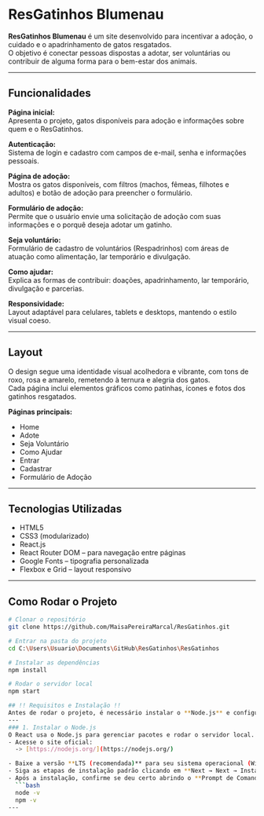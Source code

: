 # ResGatinhos Blumenau

**ResGatinhos Blumenau** é um site desenvolvido para incentivar a adoção, o cuidado e o apadrinhamento de gatos resgatados.  
O objetivo é conectar pessoas dispostas a adotar, ser voluntárias ou contribuir de alguma forma para o bem-estar dos animais.

---

##  Funcionalidades

**Página inicial:**  
Apresenta o projeto, gatos disponíveis para adoção e informações sobre quem e o ResGatinhos.

**Autenticação:**  
Sistema de login e cadastro com campos de e-mail, senha e informações pessoais.

**Página de adoção:**  
Mostra os gatos disponíveis, com filtros (machos, fêmeas, filhotes e adultos) e botão de adoção para preencher o formulário.

**Formulário de adoção:**  
Permite que o usuário envie uma solicitação de adoção com suas informações e o porquê deseja adotar um gatinho.

**Seja voluntário:**  
Formulário de cadastro de voluntários (Respadrinhos) com áreas de atuação como alimentação, lar temporário e divulgação.

**Como ajudar:**  
Explica as formas de contribuir: doações, apadrinhamento, lar temporário, divulgação e parcerias.

**Responsividade:**  
Layout adaptável para celulares, tablets e desktops, mantendo o estilo visual coeso.

---

##  Layout

O design segue uma identidade visual acolhedora e vibrante, com tons de roxo, rosa e amarelo, remetendo à ternura e alegria dos gatos.  
Cada página inclui elementos gráficos como patinhas, ícones e fotos dos gatinhos resgatados.

**Páginas principais:**
- Home  
- Adote  
- Seja Voluntário  
- Como Ajudar  
- Entrar  
- Cadastrar  
- Formulário de Adoção

---

##  Tecnologias Utilizadas

- HTML5  
- CSS3 (modularizado)  
- React.js  
- React Router DOM – para navegação entre páginas  
- Google Fonts – tipografia personalizada  
- Flexbox e Grid – layout responsivo

---

##  Como Rodar o Projeto

```bash
# Clonar o repositório
git clone https://github.com/MaisaPereiraMarcal/ResGatinhos.git

# Entrar na pasta do projeto
cd C:\Users\Usuario\Documents\GitHub\ResGatinhos\ResGatinhos

# Instalar as dependências
npm install

# Rodar o servidor local
npm start

## !! Requisitos e Instalação !!
Antes de rodar o projeto, é necessário instalar o **Node.js** e configurar o ambiente React.
---
### 1. Instalar o Node.js
O React usa o Node.js para gerenciar pacotes e rodar o servidor local.
- Acesse o site oficial:  
  -> [https://nodejs.org/](https://nodejs.org/)

- Baixe a versão **LTS (recomendada)** para seu sistema operacional (Windows, macOS ou Linux).  
- Siga as etapas de instalação padrão clicando em **Next → Next → Install**.  
- Após a instalação, confirme se deu certo abrindo o **Prompt de Comando** (ou **Terminal**) e digitando:
  ```bash
  node -v
  npm -v
---
